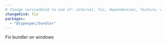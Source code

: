 ```yaml
---
# Change versionKind to one of: internal, fix, dependencies, feature, deprecation, breaking
changeKind: fix
packages:
  - "@typespec/bundler"
---
```


Fix bundler on windows
